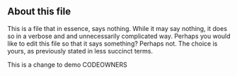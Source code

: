 ## About this file

This is a file that in essence, says nothing. While it may say nothing, it does so in a verbose and and unnecessarily complicated way. Perhaps you would like to edit this file so that it says something? Perhaps not. The choice is yours, as previously stated in less succinct terms.

This is a change to demo CODEOWNERS
